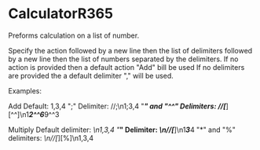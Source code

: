 # CalculatorR365

Preforms calculation on a list of number.

Specify the action followed by a new line then the list of delimiters followed by a new line then the list of numbers separated by the delimiters. 
If no action is provided then a default action "Add" bill be used
If no delimiters are provided the a default delimiter "," will be used. 

Examples:

Add
Default: 1,3,4
";" Delimiter: //;\n1;3,4
"***" and "^^" Delimiters: //[***][^^]\n1***2^^6***9^^3

Multiply
Default delimiter: *\n1,3,4
"***" Delimiter: *\n//[***]\n1***3***4
"*" and "%" delimiters: *\n//[*][%]\n1,3,4


